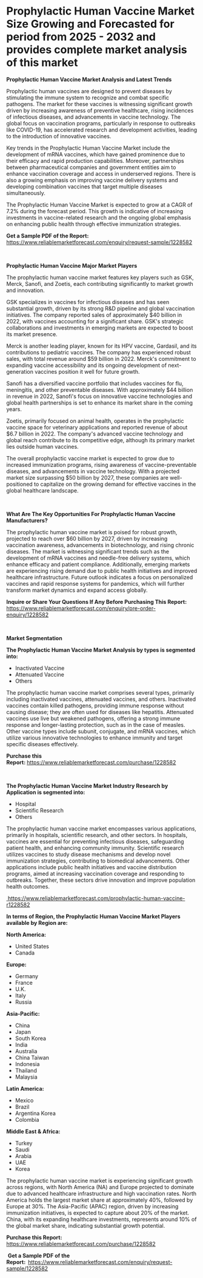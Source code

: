<p><h1>Prophylactic Human Vaccine Market Size Growing and Forecasted for period from 2025 - 2032 and provides complete market analysis of this market</h1></p><p><strong>Prophylactic Human Vaccine Market Analysis and Latest Trends</strong></p>
<p><p>Prophylactic human vaccines are designed to prevent diseases by stimulating the immune system to recognize and combat specific pathogens. The market for these vaccines is witnessing significant growth driven by increasing awareness of preventive healthcare, rising incidences of infectious diseases, and advancements in vaccine technology. The global focus on vaccination programs, particularly in response to outbreaks like COVID-19, has accelerated research and development activities, leading to the introduction of innovative vaccines.</p><p>Key trends in the Prophylactic Human Vaccine Market include the development of mRNA vaccines, which have gained prominence due to their efficacy and rapid production capabilities. Moreover, partnerships between pharmaceutical companies and government entities aim to enhance vaccination coverage and access in underserved regions. There is also a growing emphasis on improving vaccine delivery systems and developing combination vaccines that target multiple diseases simultaneously.</p><p>The Prophylactic Human Vaccine Market is expected to grow at a CAGR of 7.2% during the forecast period. This growth is indicative of increasing investments in vaccine-related research and the ongoing global emphasis on enhancing public health through effective immunization strategies.</p></p>
<p><strong>Get a Sample PDF of the Report:&nbsp;</strong> <a href="https://www.reliablemarketforecast.com/enquiry/request-sample/1228582?utm_campaign=3617&utm_medium=2&utm_source=Github&utm_content=ia&utm_term=19042025&utm_id=prophylactic-human-vaccine">https://www.reliablemarketforecast.com/enquiry/request-sample/1228582</a></p>
<p>&nbsp;</p>
<p><strong>Prophylactic Human Vaccine Major Market Players</strong></p>
<p><p>The prophylactic human vaccine market features key players such as GSK, Merck, Sanofi, and Zoetis, each contributing significantly to market growth and innovation. </p><p>GSK specializes in vaccines for infectious diseases and has seen substantial growth, driven by its strong R&D pipeline and global vaccination initiatives. The company reported sales of approximately $40 billion in 2022, with vaccines accounting for a significant share. GSK's strategic collaborations and investments in emerging markets are expected to boost its market presence.</p><p>Merck is another leading player, known for its HPV vaccine, Gardasil, and its contributions to pediatric vaccines. The company has experienced robust sales, with total revenue around $59 billion in 2022. Merck's commitment to expanding vaccine accessibility and its ongoing development of next-generation vaccines position it well for future growth.</p><p>Sanofi has a diversified vaccine portfolio that includes vaccines for flu, meningitis, and other preventable diseases. With approximately $44 billion in revenue in 2022, Sanofi's focus on innovative vaccine technologies and global health partnerships is set to enhance its market share in the coming years.</p><p>Zoetis, primarily focused on animal health, operates in the prophylactic vaccine space for veterinary applications and reported revenue of about $6.7 billion in 2022. The company's advanced vaccine technology and global reach contribute to its competitive edge, although its primary market lies outside human vaccines.</p><p>The overall prophylactic vaccine market is expected to grow due to increased immunization programs, rising awareness of vaccine-preventable diseases, and advancements in vaccine technology. With a projected market size surpassing $50 billion by 2027, these companies are well-positioned to capitalize on the growing demand for effective vaccines in the global healthcare landscape.</p></p>
<p>&nbsp;</p>
<p><strong>What Are The Key Opportunities For Prophylactic Human Vaccine Manufacturers?</strong></p>
<p><p>The prophylactic human vaccine market is poised for robust growth, projected to reach over $60 billion by 2027, driven by increasing vaccination awareness, advancements in biotechnology, and rising chronic diseases. The market is witnessing significant trends such as the development of mRNA vaccines and needle-free delivery systems, which enhance efficacy and patient compliance. Additionally, emerging markets are experiencing rising demand due to public health initiatives and improved healthcare infrastructure. Future outlook indicates a focus on personalized vaccines and rapid response systems for pandemics, which will further transform market dynamics and expand access globally.</p></p>
<p><strong>Inquire or Share Your Questions If Any Before Purchasing This Report:</strong> <a href="https://www.reliablemarketforecast.com/enquiry/pre-order-enquiry/1228582?utm_campaign=3617&utm_medium=2&utm_source=Github&utm_content=ia&utm_term=19042025&utm_id=prophylactic-human-vaccine">https://www.reliablemarketforecast.com/enquiry/pre-order-enquiry/1228582</a></p>
<p>&nbsp;</p>
<p><strong>Market Segmentation</strong></p>
<p><strong>The Prophylactic Human Vaccine Market Analysis by types is segmented into:</strong></p>
<p><ul><li>Inactivated Vaccine</li><li>Attenuated Vaccine</li><li>Others</li></ul></p>
<p><p>The prophylactic human vaccine market comprises several types, primarily including inactivated vaccines, attenuated vaccines, and others. Inactivated vaccines contain killed pathogens, providing immune response without causing disease; they are often used for diseases like hepatitis. Attenuated vaccines use live but weakened pathogens, offering a strong immune response and longer-lasting protection, such as in the case of measles. Other vaccine types include subunit, conjugate, and mRNA vaccines, which utilize various innovative technologies to enhance immunity and target specific diseases effectively.</p></p>
<p><strong>Purchase this Report:&nbsp;</strong><a href="https://www.reliablemarketforecast.com/purchase/1228582?utm_campaign=3617&utm_medium=2&utm_source=Github&utm_content=ia&utm_term=19042025&utm_id=prophylactic-human-vaccine">https://www.reliablemarketforecast.com/purchase/1228582</a></p>
<p>&nbsp;</p>
<p><strong>The Prophylactic Human Vaccine Market Industry Research by Application is segmented into:</strong></p>
<p><ul><li>Hospital</li><li>Scientific Research</li><li>Others</li></ul></p>
<p><p>The prophylactic human vaccine market encompasses various applications, primarily in hospitals, scientific research, and other sectors. In hospitals, vaccines are essential for preventing infectious diseases, safeguarding patient health, and enhancing community immunity. Scientific research utilizes vaccines to study disease mechanisms and develop novel immunization strategies, contributing to biomedical advancements. Other applications include public health initiatives and vaccine distribution programs, aimed at increasing vaccination coverage and responding to outbreaks. Together, these sectors drive innovation and improve population health outcomes.</p></p>
<p><a href="https://www.reliablemarketforecast.com/prophylactic-human-vaccine-r1228582?utm_campaign=3617&utm_medium=2&utm_source=Github&utm_content=ia&utm_term=19042025&utm_id=prophylactic-human-vaccine">&nbsp;https://www.reliablemarketforecast.com/prophylactic-human-vaccine-r1228582</a></p>
<p><strong>In terms of Region, the Prophylactic Human Vaccine Market Players available by Region are:</strong></p>
<p>
    <p> <strong> North America: </strong>
        <ul>
            <li>United States</li>
            <li>Canada</li>
        </ul>
        </p> 
    <p> <strong> Europe: </strong>
        <ul>
            <li>Germany</li>
            <li>France</li>
            <li>U.K.</li>
            <li>Italy</li>
            <li>Russia</li>
        </ul>
        </p> 
    <p> <strong> Asia-Pacific: </strong>
        <ul>
            <li>China</li>
            <li>Japan</li>
            <li>South Korea</li>
            <li>India</li>
            <li>Australia</li>
            <li>China Taiwan</li>
            <li>Indonesia</li>
            <li>Thailand</li>
            <li>Malaysia</li>
        </ul>
        </p> 
    <p> <strong> Latin America: </strong>
        <ul>
            <li>Mexico</li>
            <li>Brazil</li>
            <li>Argentina Korea</li>
            <li>Colombia</li>
        </ul>
        </p> 
    <p> <strong> Middle East & Africa: </strong>
        <ul>
            <li>Turkey</li>
            <li>Saudi</li>
            <li>Arabia</li>
            <li>UAE</li>
            <li>Korea</li>
        </ul>
    </p>
    </p>
<p><p>The prophylactic human vaccine market is experiencing significant growth across regions, with North America (NA) and Europe projected to dominate due to advanced healthcare infrastructure and high vaccination rates. North America holds the largest market share at approximately 40%, followed by Europe at 30%. The Asia-Pacific (APAC) region, driven by increasing immunization initiatives, is expected to capture about 20% of the market. China, with its expanding healthcare investments, represents around 10% of the global market share, indicating substantial growth potential.</p></p>
<p><strong>Purchase this Report: </strong><a href="https://www.reliablemarketforecast.com/purchase/1228582?utm_campaign=3617&utm_medium=2&utm_source=Github&utm_content=ia&utm_term=19042025&utm_id=prophylactic-human-vaccine">https://www.reliablemarketforecast.com/purchase/1228582</a></p>
<p>&nbsp;<strong>Get a Sample PDF of the Report:&nbsp;&nbsp;</strong><a href="https://www.reliablemarketforecast.com/enquiry/request-sample/1228582?utm_campaign=3617&utm_medium=2&utm_source=Github&utm_content=ia&utm_term=19042025&utm_id=prophylactic-human-vaccine">https://www.reliablemarketforecast.com/enquiry/request-sample/1228582</a></p>
<p><strong></strong></p>
<p><p></p><p></p><p></p></p>